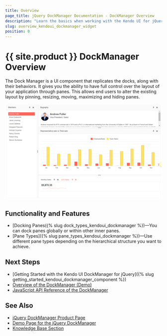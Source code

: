 ```yaml
---
title: Overview
page_title: jQuery DockManager Documentation - DockManager Overview
description: "Learn the basics when working with the Kendo UI for jQuery DockManager."
slug: overview_kendoui_dockmanager_widget
position: 0
---
```


# {{ site.product }} DockManager Overview

The Dock Manager is a UI component that replicates the docks, along with their behaviors. It gives you the ability to have full control over the layout of your application through panes. This allows end users to alter the existing layout by pinning, resizing, moving, maximizing and hiding panes.

![Kendo UI for jQuery DockManager](basic-dock-manager.png)

## Functionality and Features

* [Docking Panes({% slug dock_types_kendoui_dockmanager %})&mdash;You can dock panes globally or within other inner panes.
* [Pane Types]({% slug pane_types_kendoui_dockmanager %})&mdash;Use different pane types depending on the hierarchical structure you want to achieve.

## Next Steps 

* [Getting Started with the Kendo UI DockManager for jQuery]({% slug getting_started_kendoui_dockmanager_component %})
* [Overview of the DockManager (Demo)](https://demos.telerik.com/kendo-ui/dockmanager/index)
* [JavaScript API Reference of the DockManager](/api/javascript/ui/dockmanager)

## See Also

* [jQuery DockManager Product Page](https://www.telerik.com/kendo-jquery-ui/dockmanager)
* [Demo Page for the jQuery DockManager](https://demos.telerik.com/kendo-ui/dockmanager/index)
* [Knowledge Base Section](/knowledge-base)
